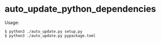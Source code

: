 # auto_update_python_dependencies

Usage:

```
$ python3 ./auto_update.py setup.py
$ python3 ./auto_update.py pypackage.toml
```
